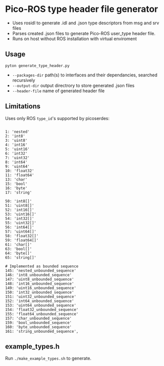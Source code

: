 # Pico-ROS type header file generator
- Uses rosidl to generate .idl and .json type descriptors from msg and srv files
- Parses created .json files to generate Pico-ROS user_type header file.
- Runs on host without ROS installation with virtual enviroment

## Usage
```
pyton generate_type_header.py
```
- `--packages-dir` path(s) to interfaces and their dependancies, searched recursively
- `--output-dir` output directrory to store generated .json files
- `--header-file` name of generated header file

## Limitations
Uses only ROS `type_id`'s supported by picoserdes: 
```

1: 'nested'
2: 'int8'
3: 'uint8'
4: 'int16'
5: 'uint16'
6: 'int32'
7: 'uint32'
8: 'int64'
9: 'uint64'
10: 'float32'
11: 'float64'
13: 'char'
15: 'bool'
16: 'byte'
17: 'string'

50: 'int8[]'
51: 'uint8[]'
52: 'int16[]'
53: 'uint16[]'
54: 'int32[]'
55: 'uint32[]'
56: 'int64[]'
57: 'uint64[]'
58: 'float32[]'
59: 'float64[]'
61: 'char[]'
63: 'bool[]'
64: 'byte[]'
65: 'string[]'

# Implemented as bounded sequence
145: 'nested_unbounded_sequence'
146: 'int8_unbounded_sequence'
147: 'uint8_unbounded_sequence'
148: 'int16_unbounded_sequence'
149: 'uint16_unbounded_sequence'
150: 'int32_unbounded_sequence'
151: 'uint32_unbounded_sequence'
152: 'int64_unbounded_sequence'
153: 'uint64_unbounded_sequence'
154: 'float32_unbounded_sequence'
155: 'float64_unbounded_sequence'
157: 'char_unbounded_sequence'
159: 'bool_unbounded_sequence'
160: 'byte_unbounded_sequence'
161: 'string_unbounded_sequence',
```

## example_types.h 
Run `./make_example_types.sh` to generate.
